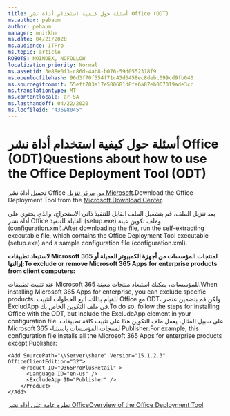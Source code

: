 ```yaml
---
title: أسئلة حول كيفية استخدام أداة نشر Office (ODT)
ms.author: pebaum
author: pebaum
manager: mnirkhe
ms.date: 04/21/2020
ms.audience: ITPro
ms.topic: article
ROBOTS: NOINDEX, NOFOLLOW
localization_priority: Normal
ms.assetid: 3e88e0f3-c86d-4ab8-b076-59d0552318f9
ms.openlocfilehash: 96d3f70f554f71c43d6458ec8debc099cd9fb040
ms.sourcegitcommit: 55eff703a17e500681d8fa6a87eb067019ade3cc
ms.translationtype: MT
ms.contentlocale: ar-SA
ms.lasthandoff: 04/22/2020
ms.locfileid: "43698045"
---
```

# <a name="questions-about-how-to-use-the-office-deployment-tool-odt"></a><span data-ttu-id="49208-102">أسئلة حول كيفية استخدام أداة نشر Office (ODT)</span><span class="sxs-lookup"><span data-stu-id="49208-102">Questions about how to use the Office Deployment Tool (ODT)</span></span>

<span data-ttu-id="49208-103">تحميل أداة نشر Office من [مركز تنزيل Microsoft](https://go.microsoft.com/fwlink/p/?LinkID=626065).</span><span class="sxs-lookup"><span data-stu-id="49208-103">Download the Office Deployment Tool from the [Microsoft Download Center](https://go.microsoft.com/fwlink/p/?LinkID=626065).</span></span>
  
<span data-ttu-id="49208-104">بعد تنزيل الملف، قم بتشغيل الملف القابل للتنفيذ ذاتي الاستخراج، والذي يحتوي على أداة نشر Office القابلة للتنفيذ (setup.exe) وملف تكوين عينة (configuration.xml).</span><span class="sxs-lookup"><span data-stu-id="49208-104">After downloading the file, run the self-extracting executable file, which contains the Office Deployment Tool executable (setup.exe) and a sample configuration file (configuration.xml).</span></span>
  
 <span data-ttu-id="49208-105">**لاستبعاد تطبيقات Microsoft 365 لمنتجات المؤسسات من أجهزة الكمبيوتر العميلة أو إزالتها:**</span><span class="sxs-lookup"><span data-stu-id="49208-105">**To exclude or remove Microsoft 365 Apps for enterprise products from client computers:**</span></span>
  
<span data-ttu-id="49208-106">عند تثبيت تطبيقات Microsoft 365 للمؤسسات، يمكنك استبعاد منتجات معينة.</span><span class="sxs-lookup"><span data-stu-id="49208-106">When installing Microsoft 365 Apps for enterprise, you can exclude specific products.</span></span> <span data-ttu-id="49208-107">للقيام بذلك، اتبع الخطوات لتثبيت Office مع ODT، ولكن قم بتضمين عنصر ExcludApp في ملف التكوين الخاص بك.</span><span class="sxs-lookup"><span data-stu-id="49208-107">To do so, follow the steps for installing Office with the ODT, but include the ExcludeApp element in your configuration file.</span></span> <span data-ttu-id="49208-108">على سبيل المثال، يعمل ملف التكوين هذا على تثبيت كافة تطبيقات Microsoft 365 لمنتجات المؤسسات باستثناء Publisher:</span><span class="sxs-lookup"><span data-stu-id="49208-108">For example, this configuration file installs all the Microsoft 365 Apps for enterprise products except Publisher:</span></span>
  
```
<Add SourcePath="\\Server\share" Version="15.1.2.3" OfficeClientEdition="32">
    <Product ID="O365ProPlusRetail" >
      <Language ID="en-us" />
      <ExcludeApp ID="Publisher" />
    </Product>
</Add>
```

[<span data-ttu-id="49208-109">نظرة عامة على أداة نشر Office</span><span class="sxs-lookup"><span data-stu-id="49208-109">Overview of the Office Deployment Tool</span></span>](https://docs.microsoft.com/deployoffice/overview-of-the-office-2016-deployment-tool)
  

